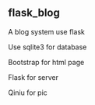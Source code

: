 ## flask_blog
A blog system use flask

Use sqlite3 for database

Bootstrap for html page

Flask for server

Qiniu for pic
